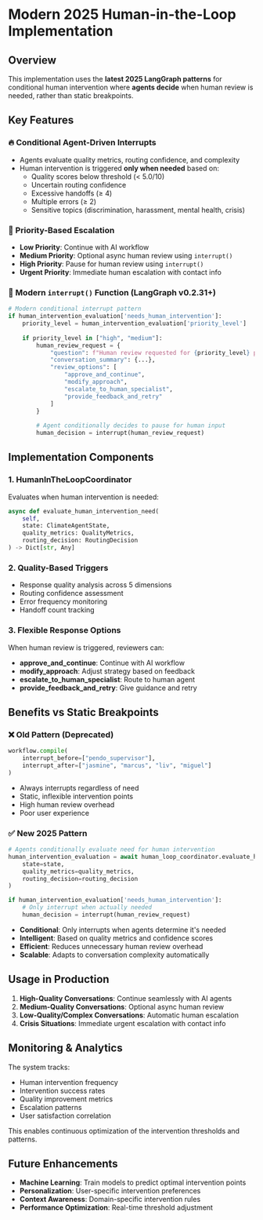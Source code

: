 # Modern 2025 Human-in-the-Loop Implementation

## Overview

This implementation uses the **latest 2025 LangGraph patterns** for conditional human intervention where **agents decide** when human review is needed, rather than static breakpoints.

## Key Features

### 🔥 Conditional Agent-Driven Interrupts
- Agents evaluate quality metrics, routing confidence, and complexity
- Human intervention is triggered **only when needed** based on:
  - Quality scores below threshold (< 5.0/10)
  - Uncertain routing confidence
  - Excessive handoffs (≥ 4)
  - Multiple errors (≥ 2) 
  - Sensitive topics (discrimination, harassment, mental health, crisis)

### 🎯 Priority-Based Escalation
- **Low Priority**: Continue with AI workflow
- **Medium Priority**: Optional async human review using `interrupt()`
- **High Priority**: Pause for human review using `interrupt()` 
- **Urgent Priority**: Immediate human escalation with contact info

### 🚀 Modern `interrupt()` Function (LangGraph v0.2.31+)
```python
# Modern conditional interrupt pattern
if human_intervention_evaluation['needs_human_intervention']:
    priority_level = human_intervention_evaluation['priority_level']
    
    if priority_level in ["high", "medium"]:
        human_review_request = {
            "question": f"Human review requested for {priority_level} priority case",
            "conversation_summary": {...},
            "review_options": [
                "approve_and_continue",
                "modify_approach", 
                "escalate_to_human_specialist",
                "provide_feedback_and_retry"
            ]
        }
        
        # Agent conditionally decides to pause for human input
        human_decision = interrupt(human_review_request)
```

## Implementation Components

### 1. HumanInTheLoopCoordinator
Evaluates when human intervention is needed:
```python
async def evaluate_human_intervention_need(
    self, 
    state: ClimateAgentState,
    quality_metrics: QualityMetrics,
    routing_decision: RoutingDecision
) -> Dict[str, Any]
```

### 2. Quality-Based Triggers
- Response quality analysis across 5 dimensions
- Routing confidence assessment
- Error frequency monitoring
- Handoff count tracking

### 3. Flexible Response Options
When human review is triggered, reviewers can:
- **approve_and_continue**: Continue with AI workflow
- **modify_approach**: Adjust strategy based on feedback
- **escalate_to_human_specialist**: Route to human agent
- **provide_feedback_and_retry**: Give guidance and retry

## Benefits vs Static Breakpoints

### ❌ Old Pattern (Deprecated)
```python
workflow.compile(
    interrupt_before=["pendo_supervisor"],
    interrupt_after=["jasmine", "marcus", "liv", "miguel"]
)
```
- Always interrupts regardless of need
- Static, inflexible intervention points
- High human review overhead
- Poor user experience

### ✅ New 2025 Pattern
```python
# Agents conditionally evaluate need for human intervention
human_intervention_evaluation = await human_loop_coordinator.evaluate_human_intervention_need(
    state=state,
    quality_metrics=quality_metrics,
    routing_decision=routing_decision
)

if human_intervention_evaluation['needs_human_intervention']:
    # Only interrupt when actually needed
    human_decision = interrupt(human_review_request)
```
- **Conditional**: Only interrupts when agents determine it's needed
- **Intelligent**: Based on quality metrics and confidence scores
- **Efficient**: Reduces unnecessary human review overhead
- **Scalable**: Adapts to conversation complexity automatically

## Usage in Production

1. **High-Quality Conversations**: Continue seamlessly with AI agents
2. **Medium-Quality Conversations**: Optional async human review
3. **Low-Quality/Complex Conversations**: Automatic human escalation
4. **Crisis Situations**: Immediate urgent escalation with contact info

## Monitoring & Analytics

The system tracks:
- Human intervention frequency
- Intervention success rates
- Quality improvement metrics
- Escalation patterns
- User satisfaction correlation

This enables continuous optimization of the intervention thresholds and patterns.

## Future Enhancements

- **Machine Learning**: Train models to predict optimal intervention points
- **Personalization**: User-specific intervention preferences
- **Context Awareness**: Domain-specific intervention rules
- **Performance Optimization**: Real-time threshold adjustment 